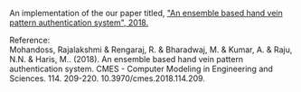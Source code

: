 An implementation of the our paper titled, ["An ensemble based hand vein pattern authentication system", 2018.](https://www.researchgate.net/publication/323705119_An_ensemble_based_hand_vein_pattern_authentication_system)

Reference:  
Mohandoss, Rajalakshmi & Rengaraj, R. & Bharadwaj, M. & Kumar, A. & Raju, N.N. & Haris, M.. (2018). An ensemble based hand vein pattern authentication system. CMES - Computer Modeling in Engineering and Sciences. 114. 209-220. 10.3970/cmes.2018.114.209. 
